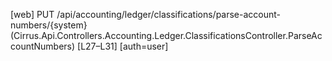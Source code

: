 [web] PUT /api/accounting/ledger/classifications/parse-account-numbers/{system}  (Cirrus.Api.Controllers.Accounting.Ledger.ClassificationsController.ParseAccountNumbers)  [L27–L31] [auth=user]

